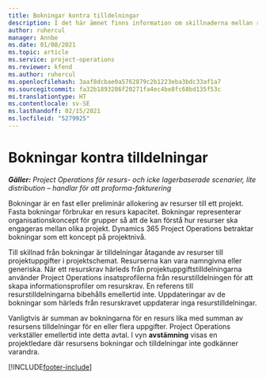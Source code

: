 ```yaml
---
title: Bokningar kontra tilldelningar
description: I det här ämnet finns information om skillnaderna mellan resursbokningar och resurstilldelningar.
author: ruhercul
manager: Annbe
ms.date: 01/08/2021
ms.topic: article
ms.service: project-operations
ms.reviewer: kfend
ms.author: ruhercul
ms.openlocfilehash: 3aaf8dcbae0a5762879c2b1223eba3bdc33af1a7
ms.sourcegitcommit: fa32b1893286f20271fa4ec4be8fc68bd135f53c
ms.translationtype: HT
ms.contentlocale: sv-SE
ms.lasthandoff: 02/15/2021
ms.locfileid: "5279925"
---
```

# <a name="bookings-vs-assignments"></a>Bokningar kontra tilldelningar

_**Gäller:** Project Operations för resurs- och icke lagerbaserade scenarier, lite distribution – handlar för att proforma-fakturering_

Bokningar är en fast eller preliminär allokering av resurser till ett projekt. Fasta bokningar förbrukar en resurs kapacitet. Bokningar representerar organisationskoncept för grupper så att de kan förstå hur resurser ska engageras mellan olika projekt. Dynamics 365 Project Operations betraktar bokningar som ett koncept på projektnivå. 

Till skillnad från bokningar är tilldelningar åtagande av resurser till projektuppgifter i projektschemat. Resurserna kan vara namngivna eller generiska.  När ett resurskrav härleds från projektuppgiftstilldelningarna använder Project Operations insatsprofilerna från resurstilldelningen för att skapa informationsprofiler om resurskrav. En referens till resurstilldelningarna bibehålls emellertid inte. Uppdateringar av de bokningar som härleds från resurskravet uppdaterar inga resurstilldelningar.

Vanligtvis är summan av bokningarna för en resurs lika med summan av resursens tilldelningar för en eller flera uppgifter. Project Operations verkställer emellertid inte detta avtal. I vyn **avstämning** visas en projektledare där resursens bokningar och tilldelningar inte godkänner varandra.




[!INCLUDE[footer-include](../includes/footer-banner.md)]